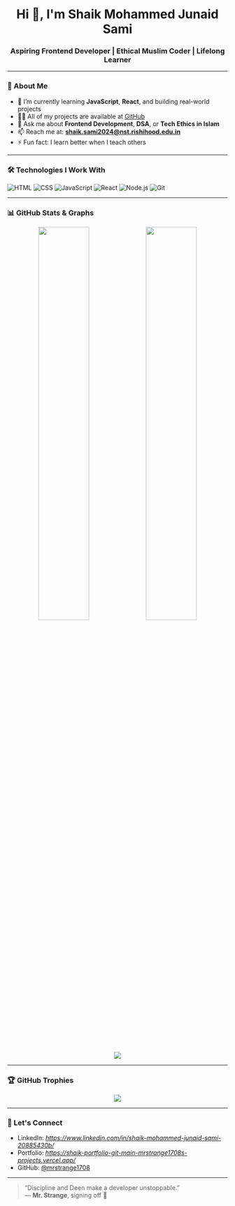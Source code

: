 <h1 align="center">Hi 👋, I'm Shaik Mohammed Junaid Sami</h1>
<h3 align="center">Aspiring Frontend Developer | Ethical Muslim Coder | Lifelong Learner</h3>

---

### 🧠 About Me

- 🌱 I’m currently learning **JavaScript**, **React**, and building real-world projects
- 🧑‍💻 All of my projects are available at [GitHub](https://github.com/mrstrange1708)
- 💬 Ask me about **Frontend Development**, **DSA**, or **Tech Ethics in Islam**
- 📫 Reach me at: **shaik.sami2024@nst.rishihood.edu.in**
- ⚡ Fun fact: I learn better when I teach others

---

### 🛠️ Technologies I Work With

![HTML](https://img.shields.io/badge/HTML5-E44D26?style=for-the-badge&logo=html5&logoColor=white)
![CSS](https://img.shields.io/badge/CSS3-1572B6?style=for-the-badge&logo=css3&logoColor=white)
![JavaScript](https://img.shields.io/badge/JavaScript-F7DF1E?style=for-the-badge&logo=javascript&logoColor=black)
![React](https://img.shields.io/badge/React-20232A?style=for-the-badge&logo=react&logoColor=61DAFB)
![Node.js](https://img.shields.io/badge/Node.js-339933?style=for-the-badge&logo=nodedotjs&logoColor=white)
![Git](https://img.shields.io/badge/Git-F05032?style=for-the-badge&logo=git&logoColor=white)

---

### 📊 GitHub Stats & Graphs

<p align="center">
  <img src="https://github-readme-stats.vercel.app/api?username=mrstrange1708&show_icons=true&theme=github_dark&hide_border=true" width="48%" />
  <img src="https://github-readme-streak-stats.herokuapp.com/?user=mrstrange1708&theme=github-dark&hide_border=true" width="48%" />
</p>

<p align="center">
  <img src="https://github-readme-activity-graph.vercel.app/graph?username=mrstrange1708&theme=github-dark&hide_border=true" />
</p>

---

### 🏆 GitHub Trophies

<p align="center">
  <img src="https://github-profile-trophy.vercel.app/?username=mrstrange1708&theme=discord&no-frame=true&title=Stars,Commits,Repositories,Followers,PullRequest" />
</p>

---

### 🚀 Let's Connect

- LinkedIn: *https://www.linkedin.com/in/shaik-mohammed-junaid-sami-20885430b/*
- Portfolio: *https://shaik-portfolio-git-main-mrstrange1708s-projects.vercel.app/*
- GitHub: [@mrstrange1708](https://github.com/mrstrange1708)

---

> “Discipline and Deen make a developer unstoppable.”  
> — **Mr. Strange**, signing off 🧠
